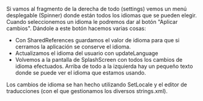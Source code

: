 Si vamos al fragmento de la derecha de todo (settings) vemos un menú desplegable (Spinner) donde están todos los idiomas que se pueden elegir.
Cuando seleccionemos un idioma le podremos dar al botón "Aplicar cambios". Dándole a este botón hacemos varias cosas:
- Con SharedReferences guardamos el valor de idioma para que si cerramos la aplicación se conserve el idioma.
- Actualizamos el idioma del usuario con updateLanguage
- Volvemos a la pantalla de SplashScreen con todos los cambios de idioma efectuados.
Arriba de todo a la izquierda hay un pequeño texto donde se puede ver el idioma que estamos usando.

Los cambios de idioma se han hecho utilizando SetLocale y el editor de traducciones (con el que gestionamos los diversos strings.xml).
